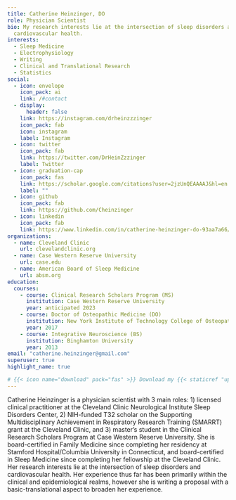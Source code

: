 ```yaml
---
title: Catherine Heinzinger, DO
role: Physician Scientist
bio: My research interests lie at the intersection of sleep disorders and
  cardiovascular health.
interests:
  - Sleep Medicine
  - Electrophysiology
  - Writing
  - Clinical and Translational Research
  - Statistics
social:
  - icon: envelope
    icon_pack: ai
    link: /#contact
  - display:
      header: false
    link: https://instagram.com/drheinzzzinger
    icon_pack: fab
    icon: instagram
    label: Instagram
  - icon: twitter
    icon_pack: fab
    link: https://twitter.com/DrHeinZzzinger
    label: Twitter
  - icon: graduation-cap
    icon_pack: fas
    link: https://scholar.google.com/citations?user=2jzUnQEAAAAJ&hl=en
    label: ""
  - icon: github
    icon_pack: fab
    link: https://github.com/Cheinzinger
  - icon: linkedin
    icon_pack: fab
    link: https://www.linkedin.com/in/catherine-heinzinger-do-93aa7a66/
organizations:
  - name: Cleveland Clinic
    url: clevelandclinic.org
  - name: Case Western Reserve University
    url: case.edu
  - name: American Board of Sleep Medicine
    url: absm.org
education:
  courses:
    - course: Clinical Research Scholars Program (MS)
      institution: Case Western Reserve University
      year: anticipated 2023
    - course: Doctor of Osteopathic Medicine (DO)
      institution: New York Institute of Technology College of Osteopathic Medicine
      year: 2017
    - course: Integrative Neuroscience (BS)
      institution: Binghamton University
      year: 2013
email: "catherine.heinzinger@gmail.com"
superuser: true
highlight_name: true

# {{< icon name="download" pack="fas" >}} Download my {{< staticref "uploads/demo_resume.pdf" "newtab" >}}resumé{{< /staticref >}}.
---
```

Catherine Heinzinger is a physician scientist with 3 main roles: 1) licensed clinical practitioner at the Cleveland Clinic Neurological Institute Sleep Disorders Center, 2) NIH-funded T32 scholar on the Supporting Multidisciplinary Achievement in Respiratory Research Training (SMARRT) grant at the Cleveland Clinic, and 3) master’s student in the Clinical Research Scholars Program at Case Western Reserve University. She is board-certified in Family Medicine since completing her residency at Stamford Hospital/Columbia University in Connecticut, and board-certified in Sleep Medicine since completing her fellowship at the Cleveland Clinic. Her research interests lie at the intersection of sleep disorders and cardiovascular health. Her experience thus far has been primarily within the clinical and epidemiological realms, however she is writing a proposal with a basic-translational aspect to broaden her experience.



